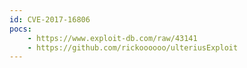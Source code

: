 ```yaml
---
id: CVE-2017-16806
pocs:
    - https://www.exploit-db.com/raw/43141
    - https://github.com/rickoooooo/ulteriusExploit
---
```

